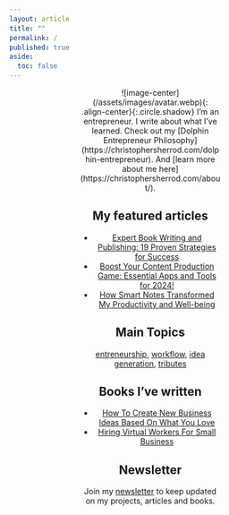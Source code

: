 ```yaml
---
layout: article
title: ""
permalink: /
published: true
aside:
  toc: false
---
```

<div style="width:50%; margin:0 auto;" align="center" markdown="1">
![image-center](/assets/images/avatar.webp){: .align-center}{:.circle.shadow}
I’m an entrepreneur. I write about what I’ve learned. Check out my [Dolphin Entrepreneur Philosophy](https://christophersherrod.com/dolphin-entrepreneur). And [learn more about me here](https://christophersherrod.com/about/).

## My featured articles
- [Expert Book Writing and Publishing: 19 Proven Strategies for Success](https://christophersherrod.com/book-advice/)
- [Boost Your Content Production Game: Essential Apps and Tools for 2024!](https://christophersherrod.com/workflow)
- [How Smart Notes Transformed My Productivity and Well-being](https://christophersherrod.com/smart-notes/)

## Main Topics
[entreneurship](https://christophersherrod.com/archive/?tag=entrepreneurship), [workflow](https://christophersherrod.com/archive/?tag=workflow-apps), [idea generation](https://christophersherrod.com/archive/?tag=idea-generation), [tributes](https://christophersherrod.com/archive/?tag=tribute)

## Books I’ve written
- [How To Create New Business Ideas Based On What You Love](https://christophersherrod.com/how-to-create-new-business-ideas-updated/)
- [Hiring Virtual Workers For Small Business](https://christophersherrod.com/hiring-virtual-workers/)

## Newsletter
Join my [newsletter](https://christophersherrod.com/newsletter/) to keep updated on my projects, articles and books.
</div>
